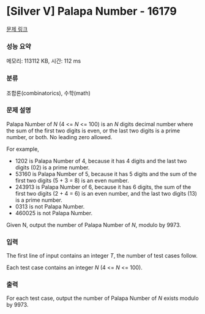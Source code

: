 # [Silver V] Palapa Number - 16179 

[문제 링크](https://www.acmicpc.net/problem/16179) 

### 성능 요약

메모리: 113112 KB, 시간: 112 ms

### 분류

조합론(combinatorics), 수학(math)

### 문제 설명

<p>Palapa Number of <i>N</i> (4 <= <i>N</i> <= 100) is an <i>N</i> digits decimal number where the sum of the first two digits is even, or the last two digits is a prime number, or both. No leading zero allowed.</p>

<p>For example,</p>

<ul>
	<li>1202 is Palapa Number of 4, because it has 4 digits and the last two digits (02) is a prime number.</li>
	<li>53160 is Palapa Number of 5, because it has 5 digits and the sum of the first two digits (5 + 3 = 8) is an even number.</li>
	<li>243913 is Palapa Number of 6, because it has 6 digits, the sum of the first two digits (2 + 4 = 6) is an even number, and the last two digits (13) is a prime number.</li>
	<li>0313 is not Palapa Number.</li>
	<li>460025 is not Palapa Number.</li>
</ul>

<p>Given N, output the number of Palapa Number of <i>N</i>, modulo by 9973.</p>

### 입력 

 <p>The first line of input contains an integer <i>T</i>, the number of test cases follow.</p>

<p>Each test case contains an integer <i>N</i> (4 <= <i>N</i> <= 100).</p>

### 출력 

 <p>For each test case, output the number of Palapa Number of <i>N</i> exists modulo by 9973.</p>

